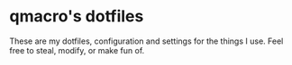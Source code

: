 # qmacro's dotfiles

These are my dotfiles, configuration and settings for the things I use. Feel free to steal, modify, or make fun of. 
